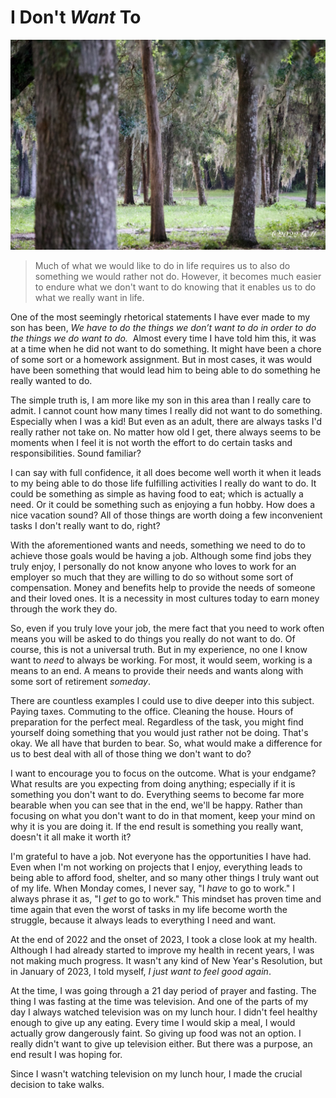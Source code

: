 # I Don't *Want* To

![A path through some trees](./img/i-dont-want-to.jpeg)

> Much of what we would like to do in life requires us to also do something we would rather not do. However, it becomes much easier to endure what we don't want to do knowing that it enables us to do what we really want in life.

One of the most seemingly rhetorical statements I have ever made to my son has been, *We have to do the things we don’t want to do in order to do the things we do want to do.*  Almost every time I have told him this, it was at a time when he did not want to do something. It might have been a chore of some sort or a homework assignment. But in most cases, it was would have been something that would lead him to being able to do something he really wanted to do.

The simple truth is, I am more like my son in this area than I really care to admit. I cannot count how many times I really did not want to do something. Especially when I was a kid! But even as an adult, there are always tasks I'd really rather not take on. No matter how old I get, there always seems to be moments when I feel it is not worth the effort to do certain tasks and responsibilities. Sound familiar?

I can say with full confidence, it all does become well worth it when it leads to my being able to do those life fulfilling activities I really do want to do. It could be something as simple as having food to eat; which is actually a need. Or it could be something such as enjoying a fun hobby. How does a nice vacation sound? All of those things are worth doing a few inconvenient tasks I don't really want to do, right?

With the aforementioned wants and needs, something we need to do to achieve those goals would be having a job. Although some find jobs they truly enjoy, I personally do not know anyone who loves to work for an employer so much that they are willing to do so without some sort of compensation. Money and benefits help to provide the needs of someone and their loved ones. It is a necessity in most cultures today to earn money through the work they do.

So, even if you truly love your job, the mere fact that you need to work often means you will be asked to do things you really do not want to do. Of course, this is not a universal truth. But in my experience, no one I know want to *need* to always be working. For most, it would seem, working is a means to an end. A means to provide their needs and wants along with some sort of retirement *someday*.

There are countless examples I could use to dive deeper into this subject. Paying taxes. Commuting to the office. Cleaning the house. Hours of preparation for the perfect meal. Regardless of the task, you might find yourself doing something that you would just rather not be doing. That's okay. We all have that burden to bear. So, what would make a difference for us to best deal with all of those thing we don't want to do?

I want to encourage you to focus on the outcome. What is your endgame? What results are you expecting from doing anything; especially if it is something you don't want to do. Everything seems to become far more bearable when you can see that in the end, we'll be happy. Rather than focusing on what you don't want to do in that moment, keep your mind on why it is you are doing it. If the end result is something you really want, doesn't it all make it worth it?

I'm grateful to have a job. Not everyone has the opportunities I have had. Even when I'm not working on projects that I enjoy, everything leads to being able to afford food, shelter, and so many other things I truly want out of my life. When Monday comes, I never say, "I *have* to go to work." I always phrase it as, "I *get* to go to work." This mindset has proven time and time again that even the worst of tasks in my life become worth the struggle, because it always leads to everything I need and want.

At the end of 2022 and the onset of 2023, I took a close look at my health. Although I had already started to improve my health in recent years, I was not making much progress. It wasn't any kind of New Year's Resolution, but in January of 2023, I told myself, *I just want to feel good again*.

At the time, I was going through a 21 day period of prayer and fasting. The thing I was fasting at the time was television. And one of the parts of my day I always watched television was on my lunch hour. I didn't feel healthy enough to give up any eating. Every time I would skip a meal, I would actually grow dangerously faint. So giving up food was not an option. I really didn't want to give up television either. But there was a purpose, an end result I was hoping for.

Since I wasn't watching television on my lunch hour, I made the crucial decision to take walks. 